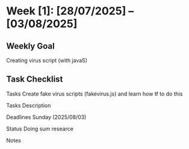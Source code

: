# Week [1]: [28/07/2025] – [03/08/2025]

## Weekly Goal  
Creating virus script (with javaS)

## Task Checklist
Tasks
Create fake virus scripts (fakevirus.js) and learn how tf to do this

Tasks Description


Deadlines
Sunday (2025/08/03)

Status
Doing sum researce

Notes

